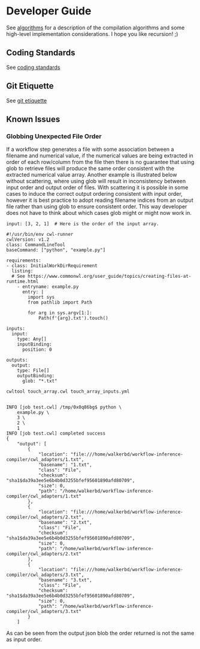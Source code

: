 # Developer Guide

See [algorithms](algorithms.md) for a description of the compilation algorithms and some high-level implementation considerations. I hope you like recursion! ;)

## Coding Standards

See [coding standards](codingstandards.md)

## Git Etiquette

See [git etiquette](gitetiquette.md)

## Known Issues

### Globbing Unexpected File Order

If a workflow step generates a file with some association between a filename and numerical value, if the numerical values are being extracted in order of each row/column from the file then there is no guarantee that using glob to retrieve files will produce the same order consistent with the extracted numerical value array. Another example is illustrated below without scattering, where using glob will result in inconsistency between input order and output order of files. With scattering it is possible in some cases to induce the correct output ordering consistent with input order, however it is best practice to adopt reading filename indices from an output file rather than using glob to ensure consistent order. This way developer does not have to think about which cases glob might or might now work in.

```
input: [3, 2, 1]  # Here is the order of the input array.
```

```
#!/usr/bin/env cwl-runner
cwlVersion: v1.2
class: CommandLineTool
baseCommand: ["python", "example.py"]

requirements:
- class: InitialWorkDirRequirement
  listing:
  # See https://www.commonwl.org/user_guide/topics/creating-files-at-runtime.html
    - entryname: example.py
      entry: |
        import sys
        from pathlib import Path

        for arg in sys.argv[1:]:
            Path(f'{arg}.txt').touch()

inputs:
  input:
    type: Any[]
    inputBinding:
      position: 0

outputs:
  output:
    type: File[]
    outputBinding:
      glob: "*.txt"
```

```
cwltool touch_array.cwl touch_array_inputs.yml


INFO [job test.cwl] /tmp/0x0q86bg$ python \
    example.py \
    3 \
    2 \
    1
INFO [job test.cwl] completed success
{
    "output": [
        {
            "location": "file:///home/walkerbd/workflow-inference-compiler/cwl_adapters/1.txt",
            "basename": "1.txt",
            "class": "File",
            "checksum": "sha1$da39a3ee5e6b4b0d3255bfef95601890afd80709",
            "size": 0,
            "path": "/home/walkerbd/workflow-inference-compiler/cwl_adapters/1.txt"
        },
        {
            "location": "file:///home/walkerbd/workflow-inference-compiler/cwl_adapters/2.txt",
            "basename": "2.txt",
            "class": "File",
            "checksum": "sha1$da39a3ee5e6b4b0d3255bfef95601890afd80709",
            "size": 0,
            "path": "/home/walkerbd/workflow-inference-compiler/cwl_adapters/2.txt"
        },
        {
            "location": "file:///home/walkerbd/workflow-inference-compiler/cwl_adapters/3.txt",
            "basename": "3.txt",
            "class": "File",
            "checksum": "sha1$da39a3ee5e6b4b0d3255bfef95601890afd80709",
            "size": 0,
            "path": "/home/walkerbd/workflow-inference-compiler/cwl_adapters/3.txt"
        }
    ]
```

As can be seen from the output json blob the order returned is not the same as input order.